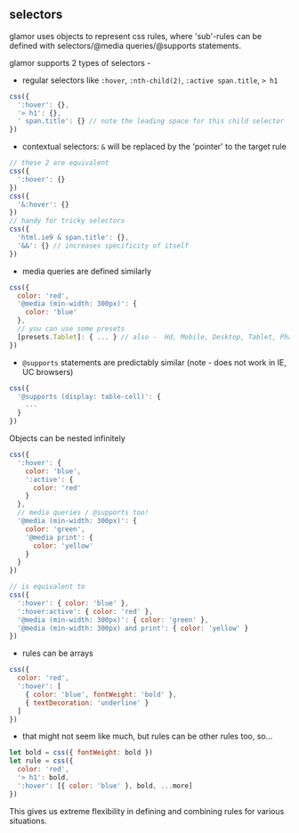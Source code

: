 selectors
---
glamor uses objects to represent css rules, where 'sub'-rules can be defined with selectors/@media queries/@supports statements.

glamor supports 2 types of selectors -

- regular selectors like `:hover`, `:nth-child(2)`, `:active span.title`, `> h1`
```jsx
css({
  ':hover': {},
  '> h1': {},
  ' span.title': {} // note the leading space for this child selector  
})
```

- contextual selectors: `&` will be replaced by the 'pointer' to the target rule
```jsx
// these 2 are equivalent 
css({
  ':hover': {}
})
css({
  '&:hover': {}
})
// handy for tricky selectors
css({
  'html.ie9 & span.title': {},
  '&&': {} // increases specificity of itself
})

```

- media queries are defined similarly
```jsx
css({
  color: 'red',
  '@media (min-width: 300px)': {
    color: 'blue'
  },
  // you can use some presets
  [presets.Tablet]: { ... } // also -  Hd, Mobile, Desktop, Tablet, Phablet
})
```


- `@supports` statements are predictably similar (note - does not work in IE, UC browsers)
```jsx
css({
  '@supports (display: table-cell)': {
    ...
  }
})

```

Objects can be nested infinitely
```jsx
css({
  ':hover': {
    color: 'blue',
    ':active': {
      color: 'red'
    }
  },
  // media queries / @supports too!
  '@media (min-width: 300px)': {
    color: 'green',
    '@media print': {
      color: 'yellow'
    }
  }
})

// is equivalent to
css({
  ':hover': { color: 'blue' },
  ':hover:active': { color: 'red' },
  '@media (min-width: 300px)': { color: 'green' },
  '@media (min-width: 300px) and print': { color: 'yellow' }
})
```



- rules can be arrays 
```jsx
css({
  color: 'red',
  ':hover': [
    { color: 'blue', fontWeight: 'bold' },
    { textDecoration: 'underline' }
  ]
})
```


- that might not seem like much, but rules can be other rules too, so...
```jsx
let bold = css({ fontWeight: bold })
let rule = css({
  color: 'red',
  '> h1': bold,
  ':hover': [{ color: 'blue' }, bold, ...more]
})
```

This gives us extreme flexibility in defining and combining rules for various situations. 

